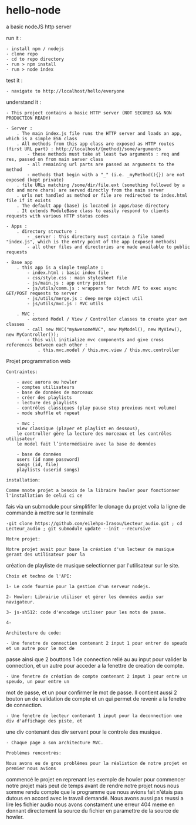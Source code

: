 # hello-node
a basic nodeJS http server

run it :

	- install npm / nodejs
	- clone repo
	- cd to repo directory
	- run > npm install
	- run > node index

test it :

	- navigate to http://localhost/hello/everyone

understand it :

	- This project contains a basic HTTP server (NOT SECURED && NON PRODUCTION READY)
	
	- Server :
		. The main index.js file runs the HTTP server and loads an app, which is a simple ES6 class
		. All methods from this app class are exposed as HTTP routes (first URL part) : http://localhost/{method}/some/arguments
			- these methods must take at least two arguments : req and res, passed on from main server class
			- all remaining url parts are passed as arguments to the method
			- methods that begin with a "_" (i.e. _myMethod(){}) are not exposed (kept private)
		. file URLs matching /some/dir/file.ext (something followed by a dot and more chars) are served directly from the main server
		. urls not handled as method or file are redirected to index.html file if it exists
		. The default app (base) is located in apps/base directory
		. It extends ModuleBase class to easily respond to clients requests with various HTTP status codes
	
	- Apps :
		. directory structure :
			- _server : this directory must contain a file named "index.js", which is the entry point of the app (exposed methods)
			- all other files and directories are made available to public requests
			
	- Base app
		. this app is a simple template :
			- index.html : basic index file
			- css/style.css : main stylesheet file
			- js/main.js : app entry point
			- js/utils/comm.js : wrappers for fetch API to exec async GET/POST requests to server
			- js/utils/merge.js : deep merge object util
			- js/utils/mvc.js : MVC utils
			
		. MVC :
			- extend Model / View / Controller classes to create your own classes
			- call new MVC("myAwesomeMVC", new MyModel(), new MyView(), new MyController());
			- this will initialize mvc components and give cross references between each other :
				. this.mvc.model / this.mvc.view / this.mvc.controller


Projet programmation web 

	Contraintes:

		- avec aurora ou howler
		- comptes utilisateurs
		- base de données de morceaux
		- créer des playlists
		- lecture des playlists
		- contrôles classiques (play pause stop previous next volume)
		- mode shuffle et repeat

		- mvc :
		view classique (player et playlist en dessous),
		le controller gère la lecture des morceaux et les contrôles utilisateur
		le model fait l’intermédiaire avec la base de données

		- base de données
		users (id name password)
		songs (id, file)
		playlists (userid songs)

	installation: 

	Comme mnote projet a besoin de la libraire howler pour fonctionner l'installation de celui ci ce
fais via un submodule pour simplififer le clonage du projet voila la ligne de commande à mettre sur le
terminale

	-git clone https://github.com/eilehpo-Irasou/Lecteur_audio.git ; cd Lecteur_audio ; git submodule update --init --recursive

	Notre projet:

	Notre projet avait pour base la création d'un lecteur de musique gerant des utilisateur pour la 
création de playliste de musique selectionner par l'utilisateur sur le site.

	Choix et techno de l'API:

	1- Le code fournie pour la gestion d'un serveur nodejs.
	
	2- Howler: Librairie utiliser et gérer les données audio sur navigateur.

	3- js-sh512: code d'encodage utiliser pour les mots de passe.

	4- 

	Architecture du code:

	- Une fenetre de connection contenant 2 input 1 pour entrer de speudo et un autre pour le mot de 
passe ainsi que 2 bouttons 1 de connection relié au au input pour valider la connection, et un autre pour
acceder a la fenettre de creation de compte.
	
	- Une fenetre de création de compte contenant 2 imput 1 pour entre un speudo, un pour entre un
mot de passe, et un pour confirmer le mot de passe. Il contient aussi 2 bouton un de validation de compte
et un qui permet de revenir a la fenetre de connection.

	- Une fenetre de lecteur contenant 1 input pour la deconnection une div d'affichage des piste, et
une div contenant des div servant pour le controle des musique.

	- Chaque page a son architecture MVC.

	Problèmes rencontrés:
	
	Nous avons eu de gros problèmes pour la réalistion de notre projet en premier nous avions
commencé le projet en reprenant les exemple de howler pour commencer notre projet mais peut de temps
avant de rendre notre projet nous nous somme rendu compte que le programme que nous avions fait n'étais 
pas dutous en accord avec le travail demandé. Nous avons aussi pas reussi a lire les fichier audio nous 
avons constament une erreur 404 meme en donnant directement la source du fichier en paramettre de la 
source de howler. 
	

